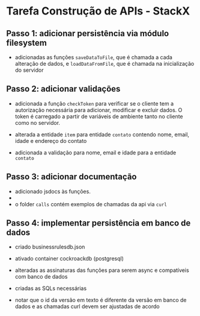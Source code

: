 # Tarefa Construção de APIs - StackX


## Passo 1: adicionar persistência via módulo filesystem

- adicionadas as funções `saveDataToFile`, que é chamada a cada alteração de dados, e `loadDataFromFile`, que é chamada na inicialização do servidor

## Passo 2: adicionar validações

- adicionada a função `checkToken` para verificar se o cliente tem a autorização necessária para adicionar, modificar e excluir dados. O token é carregado a partir de variáveis de ambiente tanto no cliente como no servidor.

- alterada a entidade `item` para entidade `contato` contendo nome, email, idade e endereço do contato

- adicionada a validação para nome, email e idade para a entidade `contato`

## Passo 3: adicionar documentação

- adicionado jsdocs às funções.
- 
- o folder `calls` contém exemplos de chamadas da api via `curl`

## Passo 4: implementar persistência em banco de dados

- criado businessrulesdb.json

- ativado container cockroackdb (postgresql)

- alteradas as assinaturas das funções para serem async e compatíveis com banco de dados

- criadas as SQLs necessárias

* notar que o id da versão em texto é diferente da versão em banco de dados e as chamadas curl devem ser ajustadas de acordo
